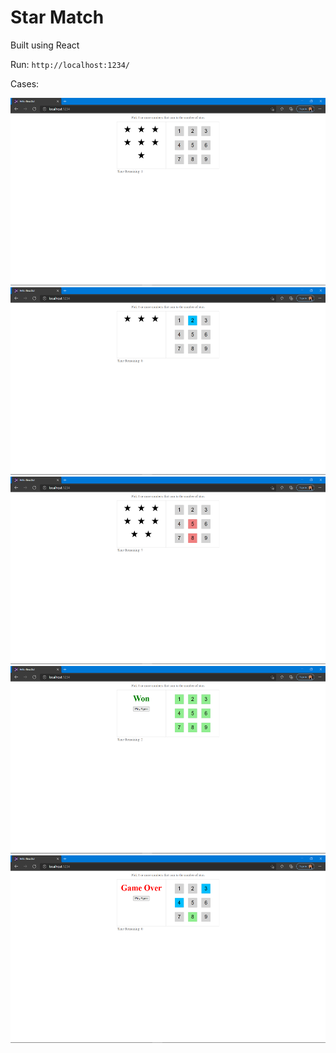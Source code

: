# Star Match

Built using React

Run: `http://localhost:1234/`


Cases:

<img src= "Images/1.png" width="550" height ="300" padding ="200px">
<img src= "Images/2.png" width="550" height ="300" padding ="200px">
<img src= "Images/3.png" width="550" height ="300" padding ="200px">
<img src= "Images/4.png" width="550" height ="300" padding ="200px">
<img src= "Images/5.png" width="550" height ="300" padding ="200px">
